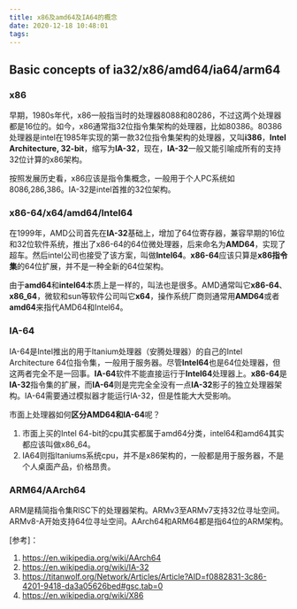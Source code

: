 ```yaml
---
title: x86及amd64及IA64的概念
date: 2020-12-18 10:48:01
tags:
---
```


## Basic concepts of ia32/x86/amd64/ia64/arm64

### x86

早期，1980s年代，x86一般指当时的处理器8088和80286，不过这两个处理器都是16位的。如今，x86通常指32位指令集架构的处理器，比如80386。80386处理器是intel在1985年实现的第一款32位指令集架构的处理器，又叫**i386**，**Intel Architecture, 32-bit**，缩写为**IA-32**，现在，**IA-32**一般又能引喻成所有的支持32位计算的x86架构。

按照发展历史看，x86应该是指令集概念，一般用于个人PC系统如8086,286,386。IA-32是intel首推的32位架构。



### x86-64/x64/amd64/Intel64

在1999年，AMD公司首先在**IA-32**基础上，增加了64位寄存器，兼容早期的16位和32位软件系统，推出了x86-64的64位微处理器，后来命名为**AMD64**，实现了超车。然后intel公司也接受了该方案，叫做**Intel64**。**x86-64**应该只算是**x86指令集**的64位扩展，并不是一种全新的64位架构。

由于**amd64**和**intel64**本质上是一样的，叫法也是很多。AMD通常叫它**x86-64**、**x86_64**，微软和sun等软件公司叫它**x64**，操作系统厂商则通常用**AMD64**或者**amd64**来指代AMD64和Intel64。



### IA-64

IA-64是Intel推出的用于Itanium处理器（安腾处理器）的自己的Intel Architecture 64位指令集，一般用于服务器。尽管**Intel64**也是64位处理器，但这两者完全不是一回事。**IA-64**软件不能直接运行于**Intel64**处理器上。**x86-64**是**IA-32**指令集的扩展，而**IA-64**则是完完全全没有一点**IA-32**影子的独立处理器架构。IA-64需要通过模拟器才能运行IA-32，但是性能大大受影响。



市面上处理器如何**区分AMD64和IA-64**呢？

1. 市面上买的Intel 64-bit的cpu其实都属于amd64分类，intel64和amd64其实都应该叫做x86_64。
2. IA64则指Itaniums系统cpu，并不是x86架构的，一般都是用于服务器，不是个人桌面产品，价格昂贵。



### ARM64/AArch64

ARM是精简指令集RISC下的处理器架构。ARMv3至ARMv7支持32位寻址空间。ARMv8-A开始支持64位寻址空间。AArch64和ARM64都是指64位的ARM架构。



[参考]：

1. https://en.wikipedia.org/wiki/AArch64
2. https://en.wikipedia.org/wiki/IA-32
3. https://titanwolf.org/Network/Articles/Article?AID=f0882831-3c86-4201-9418-da3a05626bed#gsc.tab=0
4. https://en.wikipedia.org/wiki/X86
